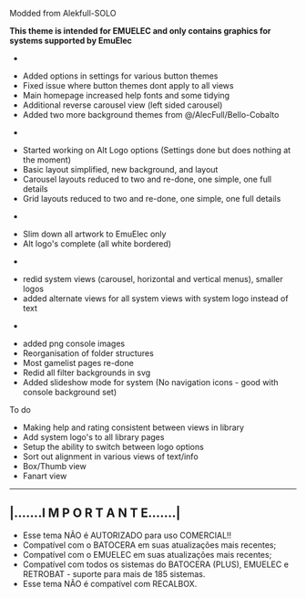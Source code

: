 Modded from Alekfull-SOLO

**This theme is intended for EMUELEC and only contains graphics for systems supported by EmuElec**

-
+ Added options in settings for various button themes
+ Fixed issue where button themes dont apply to all views
+ Main homepage increased help fonts and some tidying
+ Additional reverse carousel view (left sided carousel)
+ Added two more background themes from @/AlecFull/Bello-Cobalto

-
+ Started working on Alt Logo options (Settings done but does nothing at the moment)
+ Basic layout simplified, new background, and layout
+ Carousel layouts reduced to two and re-done, one simple, one full details
+ Grid layouts reduced to two and re-done, one simple, one full details 

-
+ Slim down all artwork to EmuElec only
+ Alt logo's complete (all white bordered)

-
+ redid system views (carousel, horizontal and vertical menus), smaller logos
+ added alternate views for all system views with system logo instead of text

-
+ added png console images
+ Reorganisation of folder structures
+ Most gamelist pages re-done
+ Redid all filter backgrounds in svg
+ Added slideshow mode for system (No navigation icons - good with console background set)

To do

+ Making help and rating consistent between views in library
+ Add system logo's to all library pages
+ Setup the ability to switch between logo options
+ Sort out alignment in various views of text/info
+ Box/Thumb view
+ Fanart view


--------------------------------------------------------------
|.......I M P O R T A N T E.......|
---------------------------------------------------------------
* Esse tema NÃO é AUTORIZADO para uso COMERCIAL!!
* Compatível com o BATOCERA em suas atualizações mais recentes;
* Compatível com o EMUELEC em suas atualizações mais recentes;
* Compatível com todos os sistemas do BATOCERA (PLUS), EMUELEC e RETROBAT - suporte para mais de 185 sistemas.
* Esse tema NÃO é compatível com RECALBOX.
